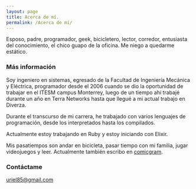 ```yaml
---
layout: page
title: Acerca de mí.
permalink: /Acerca de mí/
---
```


Esposo, padre, programador, geek, bicicletero, lector, corredor, entusiasta del conocimiento, el chico guapo de la oficina. Me niego a quedarme estático.

### Más información

Soy ingeniero en sistemas, egresado de la Facultad de Ingeniería Mecánica y Eléctrica, programador desde el 2006 cuando se dio la oportunidad de trabajar en el ITESM campus Monterrey, luego de un tiempo ahí trabajé durante un año en Terra Networks hasta que llegué a mi actual trabajo en Diverza.

Durante el transcurso de mi carrera, he trabajado con varios lenguajes de programación, desde los interpretados hasta los compilados.

Actualmente estoy trabajando en Ruby y estoy iniciando con Elixir.

Mis pasatiempos son andar en bicicleta, pasar tiempo con mi familia, jugar videojuegos y leer. Actualmente también escribo en [comicgram](http://blog.comicgram.io/).

### Contáctame

[uriel85@gmail.com](mailto:uriel85@gmail.com)
